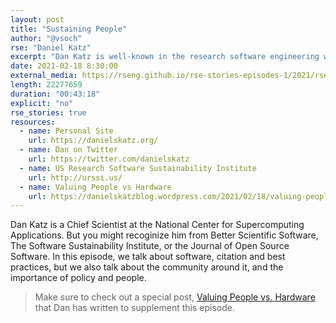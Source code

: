 ```yaml
---
layout: post
title: "Sustaining People"
author: "@vsoch"
rse: "Daniel Katz"
excerpt: "Dan Katz is well-known in the research software engineering world for his leadership, and consistent work on policy and community."
date: 2021-02-18 8:30:00
external_media: https://rseng.github.io/rse-stories-episodes-1/2021/rse-stories-dan-katz-episode-52.mp3
length: 22277659
duration: "00:43:18"
explicit: "no"
rse_stories: true
resources:
  - name: Personal Site
    url: https://danielskatz.org/
  - name: Dan on Twitter
    url: https://twitter.com/danielskatz
  - name: US Research Software Sustainability Institute
    url: http://urssi.us/
  - name: Valuing People vs Hardware
    url: https://danielskatzblog.wordpress.com/2021/02/18/valuing-people-vs-hardware/
--- 
```


Dan Katz is a Chief Scientist at the National Center for Supercomputing Applications.
But you might recoginize him from Better Scientific Software, The Software Sustainability
Institute, or the Journal of Open Source Software. In this episode, we talk about software,
citation and best practices, but we also talk about the community around it, and the importance of policy and people.

> Make sure to check out a special post, [Valuing People vs. Hardware](https://danielskatzblog.wordpress.com/2021/02/18/valuing-people-vs-hardware/) that Dan has written to supplement this episode.
